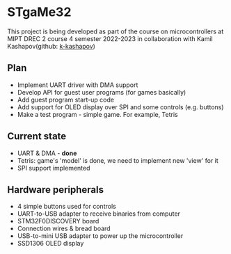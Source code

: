# STgaMe32 

This project is being developed as part of the course on microcontrollers at MIPT DREC 2 course 4 semester 2022-2023 in collaboration with Kamil Kashapov(github: [k-kashapov](https://github.com/k-kashapov))

## Plan
 - Implement UART driver with DMA support
 - Develop API for guest user programs (for games basically)
 - Add guest program start-up code
 - Add support for OLED display over SPI and some controls (e.g. buttons)
 - Make a test program - simple game. For example, Tetris

## Current state

 - UART & DMA - **done** 
 - Tetris: game's 'model' is done, we need to implement new 'view' for it
 - SPI support implemented

## Hardware peripherals

 - 4 simple buttons used for controls 
 - UART-to-USB adapter to receive binaries from computer
 - STM32F0DISCOVERY board
 - Connection wires & bread board
 - USB-to-mini USB adapter to power up the microcontroller 
 - SSD1306 OLED display